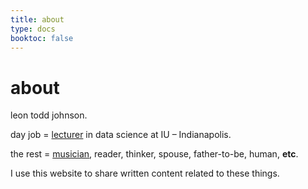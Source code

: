 ```yaml
---
title: about
type: docs
booktoc: false
---
```


# about

leon todd johnson.

day job = [lecturer](https://luddy.indianapolis.iu.edu/contact/profile/leon-johnson) in data science at IU – Indianapolis.

the rest = [musician](https://leontoddjohnson.com), reader, thinker, spouse, father-to-be, human, **etc**.

I use this website to share written content related to these things.
